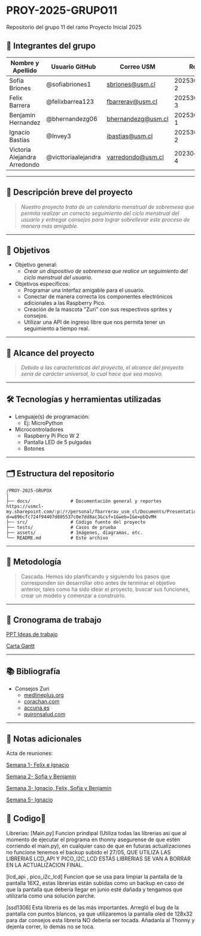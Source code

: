 # PROY-2025-GRUPO11
Repositorio del grupo 11 del ramo Proyecto Inicial 2025

## 👥 Integrantes del grupo

| Nombre y Apellido | Usuario GitHub | Correo USM               | Rol          |
| ----------------- | -------------- | ------------------------ | ------------ |
| Sofia Briones | @sofiabriones1      | sbriones@usm.cl | 202530019-2 |
| Felix Barrera | @felixbarrea123      | fbarrerav@usm.cl | 202530044-3 |
| Benjamin Hernandez | @bhernandezg06      | bhernandezg@usm.cl | 202530045-1 |
| Ignacio Bastías | @Invey3      | ibastias@usm.cl | 202530005-2 |
| Victoria Alejandra Arredondo | @victtoriaalejandra      | varredondo@usm.cl | 202304027-4 |
---

## 📝 Descripción breve del proyecto

> *Nuestro proyecto trata de un calendario menstrual de sobremesa que permita realizar un correcto seguimiento del ciclo menstrual del usuario y entregar consejos para lograr sobrellevar este proceso de manera más amigable.*

---

## 🎯 Objetivos

- Objetivo general:
  - *Crear un dispositivo de sobremesa que realice un seguimiento del ciclo menstrual del usuario.*
- Objetivos específicos:
  - Programar una interfaz amigable para el usuario.
  - Conectar de manera correcta los componentes electrónicos adicionales a las Raspberry Pico.
  - Creación de la mascota "Zuri" con sus respectivos sprites y consejos.
  - Utilizar una API de ingreso libre que nos permita tener un seguimiento a tiempo real.

---

## 🧩 Alcance del proyecto

> *Debido a las características del proyecto, el alcance del proyecto sería de carácter universal, lo cual hace que sea masivo.*

---

## 🛠️ Tecnologías y herramientas utilizadas

- Lenguaje(s) de programación:
  - Ej: MicroPython
- Microcontroladores
  - Raspberry Pi Pico W 2
  - Pantalla LED de 5 pulgadas
  - Botones

---

## 🗂️ Estructura del repositorio

```
/PROY-2025-GRUPOX
│
├── docs/               # Documentación general y reportes https://usmcl-my.sharepoint.com/:p:/r/personal/fbarrerav_usm_cl/Documents/Presentation.pptx?d=w896cfc724f94407d805537c0e7dd8ac3&csf=1&web=1&e=pbQvMH
├── src/                # Código fuente del proyecto
├── tests/              # Casos de prueba
├── assets/             # Imágenes, diagramas, etc.
└── README.md           # Este archivo
```

---

## 🧪 Metodología

> Cascada. Hemos ido planificando y siguiendo los pasos que corresponden sin desarrollar otro antes de terminar el objetivo anterior, tales como ha sido idear el proyecto, buscar sus funciones, crear un modelo y comenzar a construirlo.

---

## 📅 Cronograma de trabajo
[PPT Ideas de trabajo](https://usmcl-my.sharepoint.com/:p:/r/personal/fbarrerav_usm_cl/Documents/Presentation.pptx?d=w896cfc724f94407d805537c0e7dd8ac3&csf=1&web=1&e=7NhVeC)

[Carta Gantt](https://www.canva.com/design/DAGl8yzWOQU/XSp1lUQktS29H-8-N6rCGA/edit?utm_content=DAGl8yzWOQU&utm_campaign=designshare&utm_medium=link2&utm_source=sharebutton)


---

## 📚 Bibliografía

- Consejos Zuri
  - [medlineplus.org](https://medlineplus.gov/spanish/periodpain.html)
  - [corachan.com](https://www.corachan.com/es/blog/5-claves-para-aliviar-el-dolor-menstrual_138941)
  - [accuna.es](https://www.accuna.es/blog/10-consejos-para-aliviar-el-dolor-y-las-molestias-menstruales/)
  - [quironsalud.com](https://www.quironsalud.com/blogs/es/objetivo-peso-saludable/comer-regla-evitar-dolores)

---

## 📌 Notas adicionales
 Acta de reuniones:
 
 [Semana 1- Felix  e Ignacio](https://usmcl-my.sharepoint.com/:w:/r/personal/ibastias_usm_cl/Documents/Document.docx?d=wdc2e009554aa44fbbc51d711b3119999&csf=1&web=1&e=2eTX2p)
 
 [Semana 2- Sofia y Benjamin](https://usmcl-my.sharepoint.com/:w:/r/personal/bhernandezg_usm_cl/_layouts/15/Doc.aspx?sourcedoc=%7BAB17D1E9-66F8-4A3C-AB1B-1D78B4726D9C%7D&file=Consejos%20de%20Zuri.docx&action=default&mobileredirect=true&DefaultItemOpen=1)

 [Semana 3- Ignacio, Felix, Sofia y Benjamin](https://usmcl-my.sharepoint.com/:w:/r/personal/bhernandezg_usm_cl/Documents/Avance%2009-05-2025.docx?d=w0500a98a581a45eba419e0f90ef65ffa&csf=1&web=1&e=whpXBC)

 [Semana 5- Ignacio](https://usmcl-my.sharepoint.com/:w:/g/personal/ibastias_usm_cl/EXWgK4xpySxMjfPkhSu__RgBL6v4sAvtH_nLVat6FSwOIg?e=40eUHm)

 ## 📌 Codigo🤖
 
 Librerias:
 [Main.py] Funcion prindipal (Utiliza todas las librerias asi que al momento de ejecutar el programa en thonny asegurense de que estén corriendo el main.py), en cualquier caso de que en futuras actualizaciones no funcione tenemos el backup subido el 27/05, QUE UTILIZA LAS LIBRERIAS LCD_API Y PICO_I2C_LCD ESTÁS LIBRERIAS SE VAN A BORRAR EN LA ACTUALIZACION FINAL.

 
[lcd_api , pico_i2c_lcd] Funcion que se usa para limpiar la pantalla de la pantalla 16X2, estas librerias están subidas como un backup en caso de que la pantalla que debería llegar en junio esté dañada y tengamos que utilizarla como una solución parche.


[ssd1306] Esta libreria es de las más importantes. Arregló el bug de la pantalla con puntos blancos, ya que utilizaremos la pantalla oled de 128x32 para dar consejos esta libreria NO deberia ser tocada. Añadanla al Thonny y dejenla correr, lo demás no se toca.


 

 

